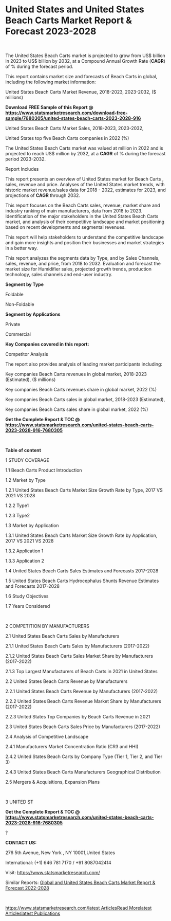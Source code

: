<h1>United States and United States Beach Carts Market Report & Forecast 2023-2028</h1><br/><p>The United States Beach Carts market is projected to grow from US$ billion in 2023 to US$ billion by 2032, at a Compound Annual Growth Rate (<strong>CAGR</strong>) of % during the forecast period.</p>
 
 
 
 <p>This report contains market size and forecasts of Beach Carts in global, including the following market information:</p>
 
 
 
 <p>United States Beach Carts Market Revenue, 2018-2023, 2023-2032, ($ millions)</p>
 
 
 
 <p><strong>Download FREE Sample of this Report @ <a href="https://www.statsmarketresearch.com/download-free-sample/7680305/united-states-beach-carts-2023-2028-916">https://www.statsmarketresearch.com/download-free-sample/7680305/united-states-beach-carts-2023-2028-916</a></strong></p>
 
 
 
 <p>United States Beach Carts Market Sales, 2018-2023, 2023-2032,</p>
 
 
 
 <p>United States top five Beach Carts companies in 2022 (%)</p>
 
 
 
 <p>The United States Beach Carts market was valued at million in 2022 and is projected to reach US$ million by 2032, at a <strong>CAGR</strong> of % during the forecast period 2023-2032.</p>
 
 
 
 <p>Report Includes</p>
 
 
 
 <p>This report presents an overview of United States market for Beach Carts , sales, revenue and price. Analyses of the United States market trends, with historic market revenue/sales data for 2018 - 2022, estimates for 2023, and projections of <strong>CAGR</strong> through 2032.</p>
 
 
 
 <p>This report focuses on the Beach Carts sales, revenue, market share and industry ranking of main manufacturers, data from 2018 to 2023. Identification of the major stakeholders in the United States Beach Carts market, and analysis of their competitive landscape and market positioning based on recent developments and segmental revenues.</p>
 
 
 
 <p>This report will help stakeholders to understand the competitive landscape and gain more insights and position their businesses and market strategies in a better way.</p>
 
 
 
 <p>This report analyzes the segments data by Type, and by Sales Channels, sales, revenue, and price, from 2018 to 2032. Evaluation and forecast the market size for Humidifier sales, projected growth trends, production technology, sales channels and end-user industry.</p>
 
 
 
 <p><strong>Segment by Type</strong></p>
 
 
 
 <p>Foldable</p>
 
 
 
 <p>Non-Foldable</p>
 
 
 
 <p><strong>Segment <strong><strong>by Applications</strong></strong></strong></p>
 
 
 
 <p>Private</p>
 
 
 
 <p>Commercial</p>
 
 
 
 <p><strong>Key Companies covered in this report:</strong></p>
 
 
 
 <p>Competitor Analysis</p>
 
 
 
 <p>The report also provides analysis of leading market participants including:</p>
 
 
 
 <p>Key companies Beach Carts revenues in global market, 2018-2023 (Estimated), ($ millions)</p>
 
 
 
 <p>Key companies Beach Carts revenues share in global market, 2022 (%)</p>
 
 
 
 <p>Key companies Beach Carts sales in global market, 2018-2023 (Estimated),</p>
 
 
 
 <p>Key companies Beach Carts sales share in global market, 2022 (%)</p>
 
 
 
 <div><b>Get the Complete Report & TOC @ <a href="https://www.statsmarketresearch.com/united-states-beach-carts-2023-2028-916-7680305">https://www.statsmarketresearch.com/united-states-beach-carts-2023-2028-916-7680305</a></b></div>
 
 
 
 <p><br />
 
 <b>Table of content</b></p>
 
 
 
 <p>1 STUDY COVERAGE<br />
 
 1.1 Beach Carts Product Introduction<br />
 
 1.2 Market by Type<br />
 
 1.2.1 United States Beach Carts Market Size Growth Rate by Type, 2017 VS 2021 VS 2028<br />
 
 1.2.2 Type1<br />
 
 1.2.3 Type2<br />
 
 1.3 Market by Application<br />
 
 1.3.1 United States Beach Carts Market Size Growth Rate by Application, 2017 VS 2021 VS 2028<br />
 
 1.3.2 Application 1<br />
 
 1.3.3 Application 2<br />
 
 1.4 United States Beach Carts Sales Estimates and Forecasts 2017-2028<br />
 
 1.5 United States Beach Carts Hydrocephalus Shunts Revenue Estimates and Forecasts 2017-2028<br />
 
 1.6 Study Objectives<br />
 
 1.7 Years Considered<br />
 
 <br />
 
 2 COMPETITION BY MANUFACTURERS<br />
 
 2.1 United States Beach Carts Sales by Manufacturers<br />
 
 2.1.1 United States Beach Carts Sales by Manufacturers (2017-2022)<br />
 
 2.1.2 United States Beach Carts Sales Market Share by Manufacturers (2017-2022)<br />
 
 2.1.3 Top Largest Manufacturers of Beach Carts in 2021 in United States<br />
 
 2.2 United States Beach Carts Revenue by Manufacturers<br />
 
 2.2.1 United States Beach Carts Revenue by Manufacturers (2017-2022)<br />
 
 2.2.2 United States Beach Carts Revenue Market Share by Manufacturers (2017-2022)<br />
 
 2.2.3 United States Top Companies by Beach Carts Revenue in 2021<br />
 
 2.3 United States Beach Carts Sales Price by Manufacturers (2017-2022)<br />
 
 2.4 Analysis of Competitive Landscape<br />
 
 2.4.1 Manufacturers Market Concentration Ratio (CR3 and HHI)<br />
 
 2.4.2 United States Beach Carts by Company Type (Tier 1, Tier 2, and Tier 3)<br />
 
 2.4.3 United States Beach Carts Manufacturers Geographical Distribution<br />
 
 2.5 Mergers & Acquisitions, Expansion Plans<br />
 
 <br />
 
 3 UNITED ST</p>
 
 
 
 <div><b>Get the Complete Report & TOC @ <a href="https://www.statsmarketresearch.com/united-states-beach-carts-2023-2028-916-7680305">https://www.statsmarketresearch.com/united-states-beach-carts-2023-2028-916-7680305</a></b></div>
 
 
 
 <p>? </p>
 
 
 
 <p><b>CONTACT US:</b><br />
 
 276 5th Avenue, New York , NY 10001,United States<br />
 
 International: (+1) 646 781 7170 / +91 8087042414<br />
 
 Visit: <a href="https://www.statsmarketresearch.com/">https://www.statsmarketresearch.com/</a><br />
 
 Similar Reports: <a href="https://www.statsmarketresearch.com/united-states-beach-carts-2023-2028-916-7680305">Global and United States Beach Carts Market Report & Forecast 2022-2028</a><br />
 
 <br />
 
 <a href="https://gyeongbokgung.com">https://www.statsmarketresearch.com/</a><a href="https://hallyeomaritime.com">latest Articles</a><a href="https://jingwansa.com">Read More</a><a href="https://nguoiviet.jp/">latest Articles</a><a href="https://www.intelmarketresearch.com/">latest Publications</a></p>